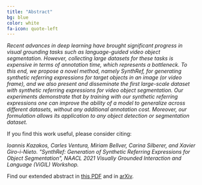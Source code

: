 ```yaml
---
title: "Abstract"
bg: blue
color: white
fa-icon: quote-left
---
```


*Recent advances in deep learning have brought significant progress in visual grounding tasks such as language-guided video object segmentation. However, collecting large datasets for these tasks is expensive in terms of annotation time, which represents a bottleneck. To this end, we propose a novel method, namely SynthRef, for generating synthetic referring expressions for target objects in an image (or video frame), and we also present and disseminate the first large-scale dataset with synthetic referring expressions for video object segmentation. Our experiments demonstrate that by training with our synthetic referring expressions one can improve the ability of a model to generalize across different datasets, without any additional annotation cost. Moreover, our formulation allows its application to any object detection or segmentation dataset.*

If you find this work useful, please consider citing:

<i>
Ioannis Kazakos, Carles Ventura, Miriam Bellver, Carina Silberer, and Xavier Giro-i-Nieto. "SynthRef: Generation of Synthetic Referring Expressions for Object Segmentation", NAACL 2021 Visually Grounded Interaction and Language (ViGIL) Workshop.
</i>

Find our extended abstract in [this PDF](../assets/synthref-kazakos-2021.pdf) and in [arXiv](https://arxiv.org/abs/2106.04403).


